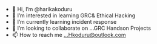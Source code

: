 - 👋 Hi, I’m @harikakoduru
- 👀 I’m interested in learning GRC& Ethical Hacking
- 🌱 I’m currently learning incident response
- 💞️ I’m looking to collaborate on ...GRC Handson Projects
- 📫 How to reach me ...Hkoduru@outlook.com

<!---
hkodur/hkodur is a ✨ special ✨ repository because its `README.md` (this file) appears on your GitHub profile.
You can click the Preview link to take a look at your changes.
--->
